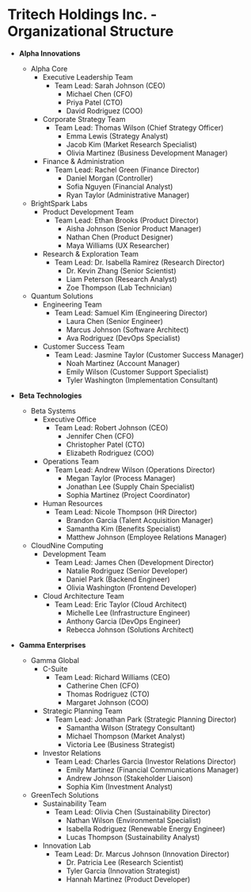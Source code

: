 # Tritech Holdings Inc. - Organizational Structure

* **Alpha Innovations**
  * Alpha Core
    * Executive Leadership Team
      * Team Lead: Sarah Johnson (CEO)
        * Michael Chen (CFO)
        * Priya Patel (CTO)
        * David Rodriguez (COO)
    * Corporate Strategy Team
      * Team Lead: Thomas Wilson (Chief Strategy Officer)
        * Emma Lewis (Strategy Analyst)
        * Jacob Kim (Market Research Specialist)
        * Olivia Martinez (Business Development Manager)
    * Finance & Administration
      * Team Lead: Rachel Green (Finance Director)
        * Daniel Morgan (Controller)
        * Sofia Nguyen (Financial Analyst)
        * Ryan Taylor (Administrative Manager)
  * BrightSpark Labs
    * Product Development Team
      * Team Lead: Ethan Brooks (Product Director)
        * Aisha Johnson (Senior Product Manager)
        * Nathan Chen (Product Designer)
        * Maya Williams (UX Researcher)
    * Research & Exploration Team
      * Team Lead: Dr. Isabella Ramirez (Research Director)
        * Dr. Kevin Zhang (Senior Scientist)
        * Liam Peterson (Research Analyst)
        * Zoe Thompson (Lab Technician)
  * Quantum Solutions
    * Engineering Team
      * Team Lead: Samuel Kim (Engineering Director)
        * Laura Chen (Senior Engineer)
        * Marcus Johnson (Software Architect)
        * Ava Rodriguez (DevOps Specialist)
    * Customer Success Team
      * Team Lead: Jasmine Taylor (Customer Success Manager)
        * Noah Martinez (Account Manager)
        * Emily Wilson (Customer Support Specialist)
        * Tyler Washington (Implementation Consultant)

* **Beta Technologies**
  * Beta Systems
    * Executive Office
      * Team Lead: Robert Johnson (CEO)
        * Jennifer Chen (CFO)
        * Christopher Patel (CTO)
        * Elizabeth Rodriguez (COO)
    * Operations Team
      * Team Lead: Andrew Wilson (Operations Director)
        * Megan Taylor (Process Manager)
        * Jonathan Lee (Supply Chain Specialist)
        * Sophia Martinez (Project Coordinator)
    * Human Resources
      * Team Lead: Nicole Thompson (HR Director)
        * Brandon Garcia (Talent Acquisition Manager)
        * Samantha Kim (Benefits Specialist)
        * Matthew Johnson (Employee Relations Manager)
  * CloudNine Computing
    * Development Team
      * Team Lead: James Chen (Development Director)
        * Natalie Rodriguez (Senior Developer)
        * Daniel Park (Backend Engineer)
        * Olivia Washington (Frontend Developer)
    * Cloud Architecture Team
      * Team Lead: Eric Taylor (Cloud Architect)
        * Michelle Lee (Infrastructure Engineer)
        * Anthony Garcia (DevOps Engineer)
        * Rebecca Johnson (Solutions Architect)

* **Gamma Enterprises**
  * Gamma Global
    * C-Suite
      * Team Lead: Richard Williams (CEO)
        * Catherine Chen (CFO)
        * Thomas Rodriguez (CTO)
        * Margaret Johnson (COO)
    * Strategic Planning Team
      * Team Lead: Jonathan Park (Strategic Planning Director)
        * Samantha Wilson (Strategy Consultant)
        * Michael Thompson (Market Analyst)
        * Victoria Lee (Business Strategist)
    * Investor Relations
      * Team Lead: Charles Garcia (Investor Relations Director)
        * Emily Martinez (Financial Communications Manager)
        * Andrew Johnson (Stakeholder Liaison)
        * Sophia Kim (Investment Analyst)
  * GreenTech Solutions
    * Sustainability Team
      * Team Lead: Olivia Chen (Sustainability Director)
        * Nathan Wilson (Environmental Specialist)
        * Isabella Rodriguez (Renewable Energy Engineer)
        * Lucas Thompson (Sustainability Analyst)
    * Innovation Lab
      * Team Lead: Dr. Marcus Johnson (Innovation Director)
        * Dr. Patricia Lee (Research Scientist)
        * Tyler Garcia (Innovation Strategist)
        * Hannah Martinez (Product Developer)